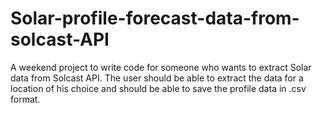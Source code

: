 # Solar-profile-forecast-data-from-solcast-API
A weekend project to write code for someone who wants to extract Solar data from Solcast API. The user should be able to extract the data for a location of his choice and should be able to save the profile data in .csv format.
